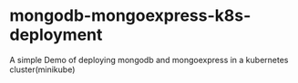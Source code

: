 # mongodb-mongoexpress-k8s-deployment
A simple Demo of deploying mongodb and mongoexpress in a kubernetes cluster(minikube)

